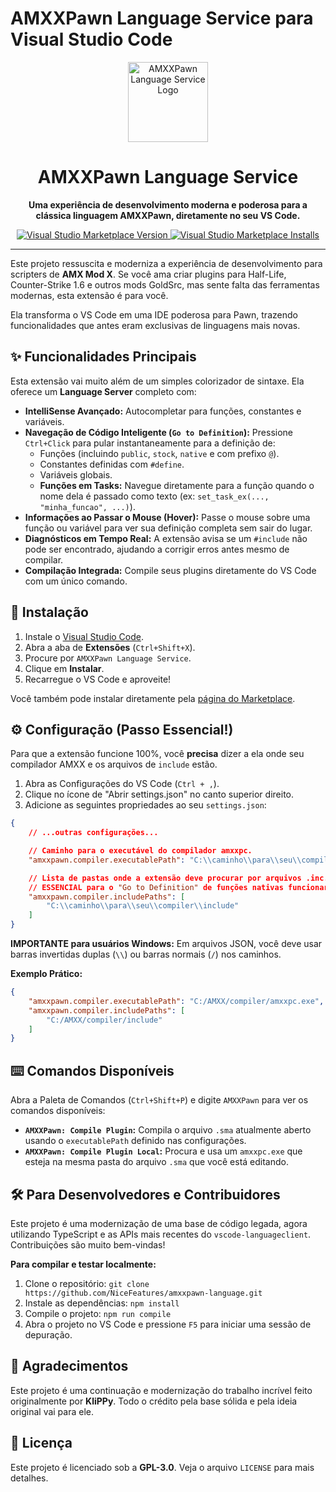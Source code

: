 # AMXXPawn Language Service para Visual Studio Code

<p align="center">
  <img src="https://raw.githubusercontent.com/NiceFeatures/amxxpawn-language/master/images/extension-logo.png" alt="AMXXPawn Language Service Logo" width="128">
  <h1 align="center">AMXXPawn Language Service</h1>
</p>

<p align="center">
  <strong>Uma experiência de desenvolvimento moderna e poderosa para a clássica linguagem AMXXPawn, diretamente no seu VS Code.</strong>
</p>

<p align="center">
    <a href="https://marketplace.visualstudio.com/items?itemName=iceeedR.amxx-pawn-language-editor">
        <img alt="Visual Studio Marketplace Version" src="https://img.shields.io/visual-studio-marketplace/v/iceeedR.amxx-pawn-language-editor?style=for-the-badge&label=Marketplace">
    </a>
    <a href="https://marketplace.visualstudio.com/items?itemName=iceeedR.amxx-pawn-language-editor">
        <img alt="Visual Studio Marketplace Installs" src="https://img.shields.io/visual-studio-marketplace/i/iceeedR.amxx-pawn-language-editor?style=for-the-badge&color=blue">
    </a>
</p>

---

Este projeto ressuscita e moderniza a experiência de desenvolvimento para scripters de **AMX Mod X**. Se você ama criar plugins para Half-Life, Counter-Strike 1.6 e outros mods GoldSrc, mas sente falta das ferramentas modernas, esta extensão é para você.

Ela transforma o VS Code em uma IDE poderosa para Pawn, trazendo funcionalidades que antes eram exclusivas de linguagens mais novas.

## ✨ Funcionalidades Principais

Esta extensão vai muito além de um simples colorizador de sintaxe. Ela oferece um **Language Server** completo com:

* **IntelliSense Avançado:** Autocompletar para funções, constantes e variáveis.
* **Navegação de Código Inteligente (`Go to Definition`):** Pressione `Ctrl+Click` para pular instantaneamente para a definição de:
    * Funções (incluindo `public`, `stock`, `native` e com prefixo `@`).
    * Constantes definidas com `#define`.
    * Variáveis globais.
    * **Funções em Tasks:** Navegue diretamente para a função quando o nome dela é passado como texto (ex: `set_task_ex(..., "minha_funcao", ...)`).
* **Informações ao Passar o Mouse (Hover):** Passe o mouse sobre uma função ou variável para ver sua definição completa sem sair do lugar.
* **Diagnósticos em Tempo Real:** A extensão avisa se um `#include` não pode ser encontrado, ajudando a corrigir erros antes mesmo de compilar.
* **Compilação Integrada:** Compile seus plugins diretamente do VS Code com um único comando.

## 🚀 Instalação

1.  Instale o [Visual Studio Code](https://code.visualstudio.com/).
2.  Abra a aba de **Extensões** (`Ctrl+Shift+X`).
3.  Procure por `AMXXPawn Language Service`.
4.  Clique em **Instalar**.
5.  Recarregue o VS Code e aproveite!

Você também pode instalar diretamente pela [página do Marketplace](https://marketplace.visualstudio.com/items?itemName=iceeedR.amxx-pawn-language-editor).

## ⚙️ Configuração (Passo Essencial!)

Para que a extensão funcione 100%, você **precisa** dizer a ela onde seu compilador AMXX e os arquivos de `include` estão.

1.  Abra as Configurações do VS Code (`Ctrl + ,`).
2.  Clique no ícone de "Abrir settings.json" no canto superior direito.
3.  Adicione as seguintes propriedades ao seu `settings.json`:

```json
{
    // ...outras configurações...

    // Caminho para o executável do compilador amxxpc.
    "amxxpawn.compiler.executablePath": "C:\\caminho\\para\\seu\\compiler\\amxxpc.exe",

    // Lista de pastas onde a extensão deve procurar por arquivos .inc.
    // ESSENCIAL para o "Go to Definition" de funções nativas funcionar.
    "amxxpawn.compiler.includePaths": [
        "C:\\caminho\\para\\seu\\compiler\\include"
    ]
}
```

**IMPORTANTE para usuários Windows:** Em arquivos JSON, você deve usar barras invertidas duplas (`\\`) ou barras normais (`/`) nos caminhos.

**Exemplo Prático:**
```json
{
    "amxxpawn.compiler.executablePath": "C:/AMXX/compiler/amxxpc.exe",
    "amxxpawn.compiler.includePaths": [
        "C:/AMXX/compiler/include"
    ]
}
```

## ⌨️ Comandos Disponíveis

Abra a Paleta de Comandos (`Ctrl+Shift+P`) e digite `AMXXPawn` para ver os comandos disponíveis:

* **`AMXXPawn: Compile Plugin`:** Compila o arquivo `.sma` atualmente aberto usando o `executablePath` definido nas configurações.
* **`AMXXPawn: Compile Plugin Local`:** Procura e usa um `amxxpc.exe` que esteja na mesma pasta do arquivo `.sma` que você está editando.

## 🛠️ Para Desenvolvedores e Contribuidores

Este projeto é uma modernização de uma base de código legada, agora utilizando TypeScript e as APIs mais recentes do `vscode-languageclient`. Contribuições são muito bem-vindas!

**Para compilar e testar localmente:**

1.  Clone o repositório: `git clone https://github.com/NiceFeatures/amxxpawn-language.git`
2.  Instale as dependências: `npm install`
3.  Compile o projeto: `npm run compile`
4.  Abra o projeto no VS Code e pressione `F5` para iniciar uma sessão de depuração.

## 🙏 Agradecimentos

Este projeto é uma continuação e modernização do trabalho incrível feito originalmente por **KliPPy**. Todo o crédito pela base sólida e pela ideia original vai para ele.

## 📄 Licença

Este projeto é licenciado sob a **GPL-3.0**. Veja o arquivo `LICENSE` para mais detalhes.
